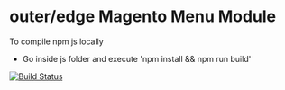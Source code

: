 outer/edge Magento Menu Module
============================================

To compile npm js locally
- Go inside js folder and execute 'npm install && npm run build'

[![Build Status](https://travis-ci.org/outeredge/magento-menu-module.svg?branch=master)](https://travis-ci.org/outeredge/magento-menu-module)
